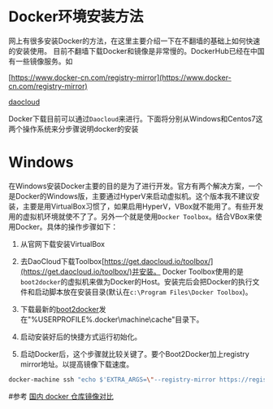 Docker环境安装方法
===
网上有很多安装Docker的方法，在这里主要介绍一下在不翻墙的基础上如何快速的安装使用。
目前不翻墙下载Docker和镜像是非常慢的。DockerHub已经在中国有一些镜像服务。如

[https://www.docker-cn.com/registry-mirror](https://www.docker-cn.com/registry-mirror)

[daocloud](https://get.daocloud.io/)

Docker下载目前可以通过`Daocloud`来进行。下面将分别从Windows和Centos7这两个操作系统来分步骤说明docker的安装

# Windows
在Windows安装Docker主要的目的是为了进行开发。官方有两个解决方案，一个是Docker的Windows版，主要通过HyperV来启动虚拟机。这个版本我不建议安装，主要是用VirtualBox习惯了，如果启用HyperV，VBox就不能用了。有些开发用的虚拟机环境就使不了了。另外一个就是使用`Docker Toolbox`。结合VBox来使用Docker。具体的操作步骤如下：

1. 从官网下载安装VirtualBox

2. 去DaoCloud下载Toolbox[https://get.daocloud.io/toolbox/](https://get.daocloud.io/toolbox/)并安装。
Docker Toolbox使用的是`boot2docker`的虚拟机来做为Docker的Host。安装完后会把Docker的执行文件和启动脚本放在安装目录(默认在`c:\Program Files\Docker Toolbox`)。

3. 下载最新的[boot2docker](https://github.com/boot2docker/boot2docker/releases/download/v18.05.0-ce/boot2docker.iso)发在"%USERPROFILE%\.docker\machine\cache\"目录下。

4. 启动安装好后的快捷方式运行初始化。

5. 启动Docker后，这个步骤就比较关键了。要个Boot2Docker加上registry mirror地址。以提高镜像下载速度。
```bash
docker-machine ssh "echo $'EXTRA_ARGS=\"--registry-mirror https://registry.docker-cn.com\"' | sudo tee -a /var/lib/boot2docker/profile && sudo /etc/init.d/docker restart"
```

#参考
[国内 docker 仓库镜像对比](https://ieevee.com/tech/2016/09/28/docker-mirror.html)
